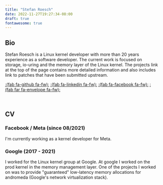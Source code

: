 ```yaml
---
title: "Stefan Roesch"
date: 2022-11-27T19:27:34-08:00
draft: true
fontawesome: true
---
```


## Bio

Stefan Roesch is a Linux kernel developer with more than 20 years experience as a software developer. The current work
is focused on storage, io-uring and the memory layer of the Linux kernel. The projects link at
the top of the page contains more detailed information and also includes link to patches that
have been submitted upstream.

[:(fab fa-github fa-fw):](https://github.com/sroeschus)
[:(fab fa-linkedin fa-fw):](https://linkedin.com/in/stefan-roesch-65a749)
[:(fab fa-facebook fa-fw):](https://facebook.com/100018057780127)
[:(fab far fa-envelope fa-fw):](mailto:shr@devkernel.io)

<br/>

## CV

### Facebook / Meta (since 08/2021)
I'm currently working as a kernel developer for Meta.

### Google (2017 - 2021)
I worked for the Linux kernel group at Google. At google I worked on the prod kernel in the memory management layer.
One of the projects I worked on was to provide "guaranteed" low-latency memory allocations for andromeda
(Google's network virtualization stack).
